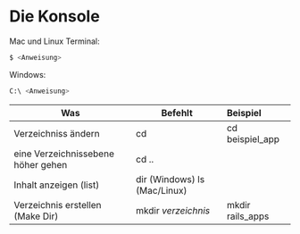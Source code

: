 # Die Konsole

Mac und Linux Terminal:
```bash
$ <Anweisung>
```

Windows:

```bash
C:\ <Anweisung>
```


|  Was      | Befehlt | Beispiel           | 
| ------------- | ------------- |:-------------|
| Verzeichniss ändern | cd  |  cd beispiel_app  |
| eine Verzeichnissebene höher gehen | cd .. |  |
| Inhalt anzeigen (list)  | dir (Windows) ls (Mac/Linux) |   |
| Verzeichnis erstellen (Make Dir)  | mkdir *verzeichnis* | mkdir rails_apps |

